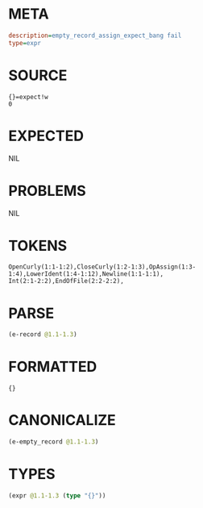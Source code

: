 # META
~~~ini
description=empty_record_assign_expect_bang fail
type=expr
~~~
# SOURCE
~~~roc
{}=expect!w
0
~~~
# EXPECTED
NIL
# PROBLEMS
NIL
# TOKENS
~~~zig
OpenCurly(1:1-1:2),CloseCurly(1:2-1:3),OpAssign(1:3-1:4),LowerIdent(1:4-1:12),Newline(1:1-1:1),
Int(2:1-2:2),EndOfFile(2:2-2:2),
~~~
# PARSE
~~~clojure
(e-record @1.1-1.3)
~~~
# FORMATTED
~~~roc
{}
~~~
# CANONICALIZE
~~~clojure
(e-empty_record @1.1-1.3)
~~~
# TYPES
~~~clojure
(expr @1.1-1.3 (type "{}"))
~~~
